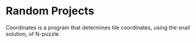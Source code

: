 # Random Projects

Coordinates is a program that determines tile coordinates, using the snail solution, of N-puzzle.
